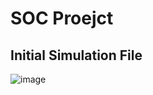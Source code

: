 # **SOC Proejct**
## **Initial Simulation File**
![image](https://github.com/user-attachments/assets/e8a307f0-5cb3-4a2a-a32f-757c5d758eb3)
